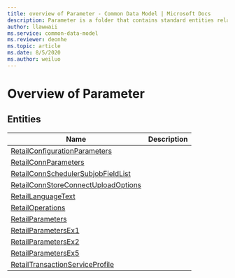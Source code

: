 ```yaml
---
title: overview of Parameter - Common Data Model | Microsoft Docs
description: Parameter is a folder that contains standard entities related to the Common Data Model.
author: llawwaii
ms.service: common-data-model
ms.reviewer: deonhe
ms.topic: article
ms.date: 8/5/2020
ms.author: weiluo
---
```


# Overview of Parameter


## Entities

|Name|Description|
|---|---|
|[RetailConfigurationParameters](RetailConfigurationParameters.md)||
|[RetailConnParameters](RetailConnParameters.md)||
|[RetailConnSchedulerSubjobFieldList](RetailConnSchedulerSubjobFieldList.md)||
|[RetailConnStoreConnectUploadOptions](RetailConnStoreConnectUploadOptions.md)||
|[RetailLanguageText](RetailLanguageText.md)||
|[RetailOperations](RetailOperations.md)||
|[RetailParameters](RetailParameters.md)||
|[RetailParametersEx1](RetailParametersEx1.md)||
|[RetailParametersEx2](RetailParametersEx2.md)||
|[RetailParametersEx5](RetailParametersEx5.md)||
|[RetailTransactionServiceProfile](RetailTransactionServiceProfile.md)||
